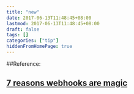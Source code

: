 ```yaml
---
title: "new"
date: 2017-06-13T11:48:45+08:00
lastmod: 2017-06-13T11:48:45+08:00
draft: false
tags: []
categories: ["tip"]
hiddenFromHomePage: true
---
```


##Reference:
## [7 reasons webhooks are magic][101]


[101]: https://www.iron.io/7-reasons-webhooks-are-magic/
